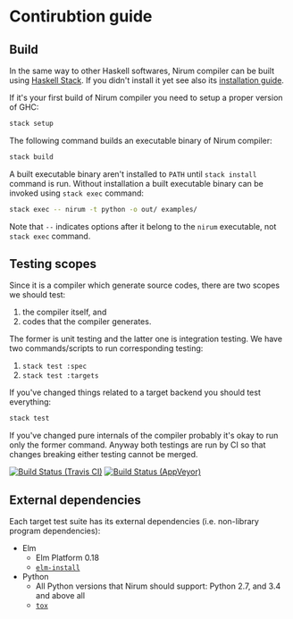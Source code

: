 Contirubtion guide
==================

Build
-----

In the same way to other Haskell softwares, Nirum compiler can be built using
[Haskell Stack][].  If you didn't install it yet see also its
[installation guide][1].

If it's your first build of Nirum compiler you need to setup a proper version
of GHC:

~~~~~~~~ bash
stack setup
~~~~~~~~

The following command builds an executable binary of Nirum compiler:

~~~~~~~~ bash
stack build
~~~~~~~~

A built executable binary aren't installed to `PATH` until `stack install`
command is run.  Without installation a built executable binary can be invoked
using `stack exec` command:

~~~~~~~~ bash
stack exec -- nirum -t python -o out/ examples/
~~~~~~~~

Note that `--` indicates options after it belong to the `nirum` executable,
not `stack exec` command.

[Haskell Stack]: https://haskellstack.org/
[1]: https://docs.haskellstack.org/en/stable/install_and_upgrade/


Testing scopes
--------------

Since it is a compiler which generate source codes, there are two scopes
we should test:

 1. the compiler itself, and
 2. codes that the compiler generates.

The former is unit testing and the latter one is integration testing.  We have
two commands/scripts to run corresponding testing:

 1. `stack test :spec`
 2. `stack test :targets`

If you've changed things related to a target backend you should test everything:

~~~~~~~~ bash
stack test
~~~~~~~~

If you've changed pure internals of the compiler probably it's okay
to run only the former command.  Anyway both testings are run by CI so that
changes breaking either testing cannot be merged.

[![Build Status (Travis CI)][ci-svg]][ci]
[![Build Status (AppVeyor)][ciw-svg]][ciw]

[ci-svg]: https://travis-ci.org/spoqa/nirum.svg?branch=master
[ci]: https://travis-ci.org/spoqa/nirum
[ciw-svg]: https://ci.appveyor.com/api/projects/status/jf9bsrnalcb1xrp0?svg=true
[ciw]: https://ci.appveyor.com/project/dahlia/nirum-k5n5y


External dependencies
---------------------

Each target test suite has its external dependencies (i.e. non-library program
dependencies):

 -  Elm
     -  Elm Platform 0.18
     -  [`elm-install`][elm-install]
 -  Python
     -  All Python versions that Nirum should support: Python 2.7, and
        3.4 and above all
     -  [`tox`][tox]

[elm-install]: https://github.com/gdotdesign/elm-github-install
[tox]: https://tox.readthedocs.io/
